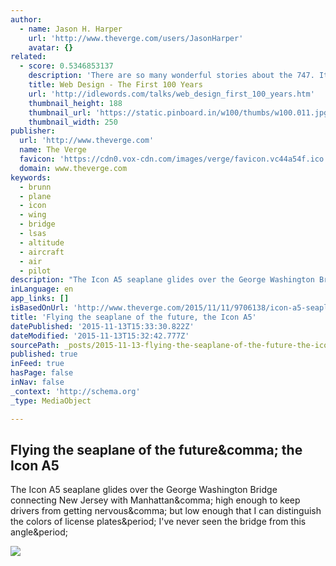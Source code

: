 ```yaml
---
author:
  - name: Jason H. Harper
    url: 'http://www.theverge.com/users/JasonHarper'
    avatar: {}
related:
  - score: 0.5346853137
    description: 'There are so many wonderful stories about the 747. It was two and a half times bigger than the largest passenger jet ever built. They had to make a special factory to assemble it, and they were still building the factory as the first planes came off the line.'
    title: Web Design - The First 100 Years
    url: 'http://idlewords.com/talks/web_design_first_100_years.htm'
    thumbnail_height: 188
    thumbnail_url: 'https://static.pinboard.in/w100/thumbs/w100.011.jpg'
    thumbnail_width: 250
publisher:
  url: 'http://www.theverge.com'
  name: The Verge
  favicon: 'https://cdn0.vox-cdn.com/images/verge/favicon.vc44a54f.ico'
  domain: www.theverge.com
keywords:
  - brunn
  - plane
  - icon
  - wing
  - bridge
  - lsas
  - altitude
  - aircraft
  - air
  - pilot
description: "The Icon A5 seaplane glides over the George Washington Bridge connecting New Jersey with Manhattan, high enough to keep drivers from getting nervous, but low enough that I can distinguish the colors of license plates. I've never seen the bridge from this angle."
inLanguage: en
app_links: []
isBasedOnUrl: 'http://www.theverge.com/2015/11/11/9706138/icon-a5-seaplane-aircraft-video'
title: 'Flying the seaplane of the future, the Icon A5'
datePublished: '2015-11-13T15:33:30.822Z'
dateModified: '2015-11-13T15:32:42.777Z'
sourcePath: _posts/2015-11-13-flying-the-seaplane-of-the-future-the-icon-a5.md
published: true
inFeed: true
hasPage: false
inNav: false
_context: 'http://schema.org'
_type: MediaObject

---
```

<article style=""><h1>Flying the seaplane of the future&amp;comma; the Icon A5</h1><p>The Icon A5 seaplane glides over the George Washington Bridge connecting New Jersey with Manhattan&amp;comma; high enough to keep drivers from getting nervous&amp;comma; but low enough that I can distinguish the colors of license plates&amp;period; I've never seen the bridge from this angle&amp;period;</p><img src="https://cdn1.vox-cdn.com/thumbor/h0B3Eaor6nnWbyC_5oypOydtBhg=/cdn0.vox-cdn.com/uploads/chorus_asset/file/4252297/icon-a5-004-2040.0.jpg" /></article>